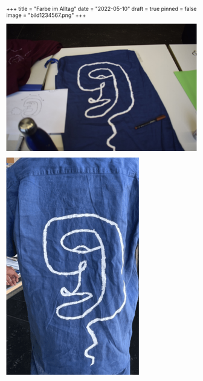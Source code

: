 +++
title = "Farbe im Alltag"
date = "2022-05-10"
draft = true
pinned = false
image = "bild1234567.png"
+++


![](_dsc0386-1-.jpg)

![](bild1234567.png)